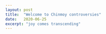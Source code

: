 ```yaml
---
layout: post
title:  "Welcome to Chinmoy controversies"
date:   2020-06-25
excerpt: "joy comes transcending"
---
```


